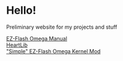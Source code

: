 <html>
<body>
<h1>Hello!</h1>
<p>Preliminary website for my projects and stuff</p>
<a href="omegamanual.html">EZ-Flash Omega Manual</a><br />
<a href="heartlib">HeartLib</a><br />
<a href="simplelight">"Simple" EZ-Flash Omega Kernel Mod</a>
</body>
</html>